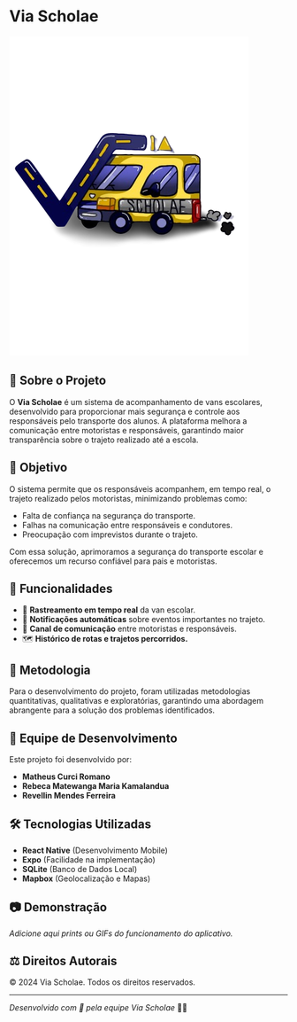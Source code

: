 # Via Scholae

![Via Scholae](assets/Logo_ViaScholae.png)

## 🚀 Sobre o Projeto
O **Via Scholae** é um sistema de acompanhamento de vans escolares, desenvolvido para proporcionar mais segurança e controle aos responsáveis pelo transporte dos alunos. A plataforma melhora a comunicação entre motoristas e responsáveis, garantindo maior transparência sobre o trajeto realizado até a escola.

## 🎯 Objetivo
O sistema permite que os responsáveis acompanhem, em tempo real, o trajeto realizado pelos motoristas, minimizando problemas como:
- Falta de confiança na segurança do transporte.
- Falhas na comunicação entre responsáveis e condutores.
- Preocupação com imprevistos durante o trajeto.

Com essa solução, aprimoramos a segurança do transporte escolar e oferecemos um recurso confiável para pais e motoristas.

## 📌 Funcionalidades
- 📍 **Rastreamento em tempo real** da van escolar.
- 📢 **Notificações automáticas** sobre eventos importantes no trajeto.
- 💬 **Canal de comunicação** entre motoristas e responsáveis.
- 🗺️ **Histórico de rotas e trajetos percorridos.**

## 📖 Metodologia
Para o desenvolvimento do projeto, foram utilizadas metodologias quantitativas, qualitativas e exploratórias, garantindo uma abordagem abrangente para a solução dos problemas identificados.

## 👥 Equipe de Desenvolvimento
Este projeto foi desenvolvido por:
- **Matheus Curci Romano**
- **Rebeca Matewanga Maria Kamalandua**
- **Revellin Mendes Ferreira**

## 🛠️ Tecnologias Utilizadas
- **React Native** (Desenvolvimento Mobile)
- **Expo** (Facilidade na implementação)
- **SQLite** (Banco de Dados Local)
- **Mapbox** (Geolocalização e Mapas)

## 📷 Demonstração
*Adicione aqui prints ou GIFs do funcionamento do aplicativo.*


## ⚖️ Direitos Autorais
© 2024 Via Scholae. Todos os direitos reservados.

---

*Desenvolvido com 💙 pela equipe Via Scholae* 🚐📍

